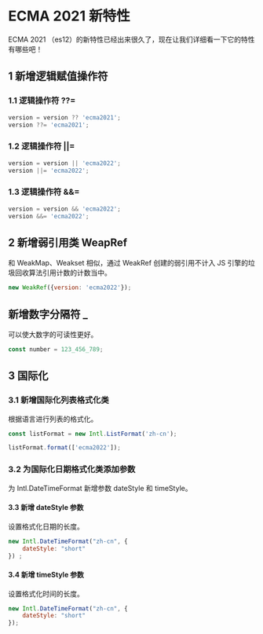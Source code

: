 # ECMA 2021 新特性

ECMA 2021 （es12）的新特性已经出来很久了，现在让我们详细看一下它的特性有哪些吧！

## 1 新增逻辑赋值操作符

### 1.1 逻辑操作符 ??=

```javascript
version = version ?? 'ecma2021';
version ??= 'ecma2021';
```

### 1.2 逻辑操作符 ||= 

```javascript
version = version || 'ecma2022';
version ||= 'ecma2022';
```

### 1.3 逻辑操作符 &&=

```javascript
version = version && 'ecma2022';
version &&= 'ecma2022';
```

## 2 新增弱引用类 WeapRef

和 WeakMap、Weakset 相似，通过 WeakRef 创建的弱引用不计入 JS 引擎的垃圾回收算法引用计数的计数当中。

```javascript
new WeakRef({version: 'ecma2022'});
```

## 新增数字分隔符 _

可以使大数字的可读性更好。

```javascript 
const number = 123_456_789;
```

## 3 国际化

### 3.1 新增国际化列表格式化类

根据语言进行列表的格式化。

```javascript 
const listFormat = new Intl.ListFormat('zh-cn');

listFormat.format(['ecma2022']);
```

### 3.2 为国际化日期格式化类添加参数

为 Intl.DateTimeFormat 新增参数 dateStyle 和 timeStyle。

#### 3.3 新增 dateStyle 参数

设置格式化日期的长度。

```javascript
new Intl.DateTimeFormat("zh-cn", {
    dateStyle: "short"
}) ;
```

#### 3.4 新增 timeStyle 参数

设置格式化时间的长度。

```javascript
new Intl.DateTimeFormat("zh-cn", {
    dateStyle: "short"
});
```